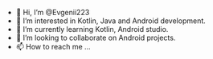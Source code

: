 - 👋 Hi, I’m @Evgenii223
- 👀 I’m interested in Kotlin, Java and Android development.
- 🌱 I’m currently learning Kotlin, Android studio.
- 💞️ I’m looking to collaborate on Android projects.
- 📫 How to reach me ...

<!---
Evgenii223/Evgenii223 is a ✨ special ✨ repository because its `README.md` (this file) appears on your GitHub profile.
You can click the Preview link to take a look at your changes.
--->
